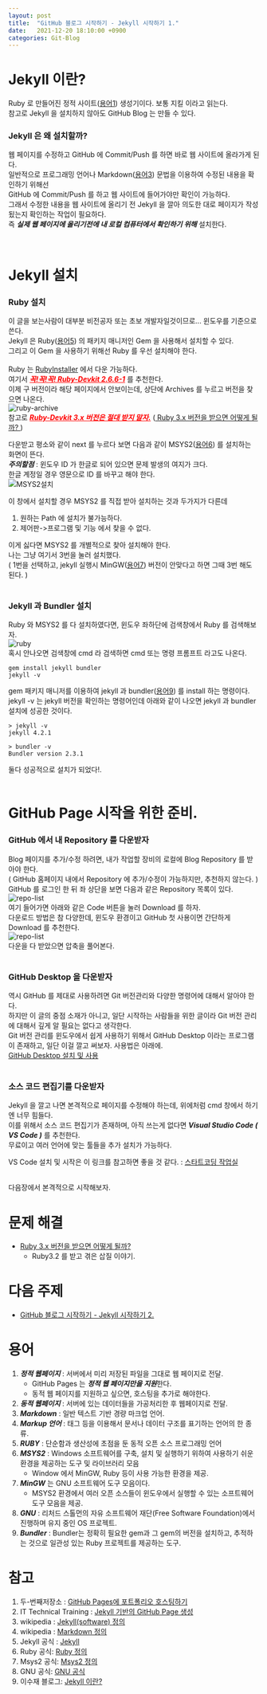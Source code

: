 ```yaml
---
layout: post
title:  "GitHub 블로그 시작하기 - Jekyll 시작하기 1."
date:   2021-12-20 18:10:00 +0900
categories: Git-Blog
---
```

 
# Jekyll 이란?
Ruby 로 만들어진 정적 사이트([용어1](#용어)) 생성기이다. 보통 지킬 이라고 읽는다.  
참고로 Jekyll 을 설치하지 않아도 GitHub Blog 는 만들 수 있다.  


### Jekyll 은 왜 설치할까?  
웹 페이지를 수정하고 GitHub 에 Commit/Push 를 하면 바로 웹 사이트에 올라가게 된다.  
일반적으로 프로그래밍 언어나 Markdown([용어3](#용어)) 문법을 이용하여 수정된 내용을 확인하기 위해선   
GitHub 에 Commit/Push 를 하고 웹 사이트에 들어가야만 확인이 가능하다.  
그래서 수정한 내용을 웹 사이트에 올리기 전 Jekyll 을 깔아 의도한 대로 페이지가 작성됬는지 확인하는 작업이 필요하다.  
즉 ***실제 웹 페이지에 올리기전에 내 로컬 컴퓨터에서 확인하기 위해*** 설치한다.

<br>


# Jekyll 설치  

### Ruby 설치
이 글을 보는사람이 대부분 비전공자 또는 초보 개발자일것이므로... 윈도우를 기준으로 쓴다.  
Jekyll 은 Ruby([용어5](#용어)) 의 패키지 매니저인 Gem 을 사용해서 설치할 수 있다.  
그리고 이 Gem 을 사용하기 위해선 Ruby 를 우선 설치해야 한다.  
<br>
Ruby 는 [RubyInstaller][Ruby-install-link] 에서 다운 가능하다.  
여기서 <span style="color:red">***<U>꼭!꼭!꼭! Ruby-Devkit 2.6.6-1</U>***</span> 를 추천한다.  
이제 구 버전이라 해당 페이지에서 안보이는데, 상단에 Archives 를 누르고 버전을 찾으면 나온다.   
![ruby-archive](/assets/img/post-img/jekyll-start/ruby-archive.png)    
참고로 <span style="color:red">***<U>Ruby-Devkit 3.x 버전은 절대 받지 말자.</U>***</span>
([ Ruby 3.x 버전을 받으면 어떻게 될까? ][install-lastest-ruby-link])
<br>

다운받고 평소와 같이 next 를 누르다 보면 다음과 같이 MSYS2([용어6](#용어)) 를 설치하는 화면이 뜬다.  
***주의할점*** : 윈도우 ID 가 한글로 되어 있으면 문제 발생의 여지가 크다.  
한글 계정일 경우 영문으로 ID 를 바꾸고 해야 한다.  
![MSYS2설치](/assets/img/post-img/jekyll-start/msys2-install.png)  

이 창에서 설치할 경우 MSYS2 를 직접 받아 설치하는 것과 두가지가 다른데
1. 원하는 Path 에 설치가 불가능하다.
2. 제어판->프로그램 및 기능 에서 찾을 수 없다.

이게 싫다면 MSYS2 를 개별적으로 찾아 설치해야 한다.  
나는 그냥 여기서 3번을 눌러 설치했다.  
( 1번을 선택하고, jekyll 실행시 MinGW([용어7](#용어)) 버전이 안맞다고 하면 그때 3번 해도 된다. )  
<br>

### Jekyll 과 Bundler 설치
Ruby 와 MSYS2 를 다 설치하였다면, 윈도우 좌하단에 검색창에서 Ruby 를 검색해보자.  
![ruby](/assets/img/post-img/jekyll-start/cmd-ruby.png)  
혹시 안나오면 검색창에 cmd 라 검색하면 cmd 또는  명령 프롬프트 라고도 나온다.  
```
gem install jekyll bundler
jekyll -v
```
 gem 패키지 매니저를 이용하여 jekyll 과 bundler([용어9](#용어)) 를 install 하는 명령이다.  
jekyll -v 는 jekyll 버전을 확인하는 명령어인데 아래와 같이 나오면 jekyll 과 bundler 설치에 성공한 것이다.  
```
> jekyll -v
jekyll 4.2.1

> bundler -v
Bundler version 2.3.1
```
둘다 성공적으로 설치가 되었다!.  
<br>

# GitHub Page 시작을 위한 준비.

### GitHub 에서 내 Repository 를 다운받자
Blog 페이지를 추가/수정 하려면, 내가 작업할 장비의 로컬에 Blog Repository 를 받아야 한다.    
( GitHub 홈페이지 내에서 Repository 에 추가/수정이 가능하지만, 추천하지 않는다. )   
GitHub 를 로그인 한 뒤 좌 상단을 보면 다음과 같은 Repository 목록이 있다.  
![repo-list](/assets/img/post-img/jekyll-start/github-repository.png)  
여기 들어가면 아래와 같은 Code 버튼을 눌러 Download 를 하자.  
다운로드 방법은 참 다양한데, 윈도우 환경이고 GitHub 첫 사용이면 간단하게 Download 를 추천한다.   
![repo-list](/assets/img/post-img/jekyll-start/down-repo.png)  
다운을 다 받았으면 압축을 풀어본다.  
<br>

### GitHub Desktop 을 다운받자  
역시 GitHub 를 제대로 사용하려면 Git 버전관리와 다양한 명령어에 대해서 알아야 한다.  
하지만 이 글의 중점 소재가 아니고, 일단 시작하는 사람들을 위한 글이라 Git 버전 관리에 대해서 깊게 알 필요는 없다고 생각한다.  
Git 버전 관리를 윈도우에서 쉽게 사용하기 위해서 GitHub Desktop 이라는 프로그램이 존재하고, 일단 이걸 깔고 써보자. 사용법은 아래에.   
[GitHub Desktop 설치 및 사용][GitHub-Desktop-link]    
<br>

### 소스 코드 편집기를 다운받자  
Jekyll 을 깔고 나면 본격적으로 페이지를 수정해야 하는데, 위에처럼 cmd 창에서 하기엔 너무 힘들다.  
이를 위해서 소스 코드 편집기가 존재하며, 아직 쓰는게 없다면  ***Visual Studio Code ( VS Code )***  를 추천한다.  
무료이고 여러 언어에 맞는 툴들을 추가 설치가 가능하다.    

VS Code 설치 및 시작은 이 링크를 참고하면 좋을 것 같다. : [스타트코딩 작업실][스타트코딩 작업실-link]   
<br>

다음장에서 본격적으로 시작해보자.  


# 문제 해결
- [ Ruby 3.x 버전을 받으면 어떻게 될까? ][install-lastest-ruby-link]
  - Ruby3.2 를 받고 겪은 삽질 이야기.  


# 다음 주제
- [GitHub 블로그 시작하기 - Jekyll 시작하기 2.][jekyll-link2]


# 용어
1. ***정적 웹페이지*** : 서버에서 미리 저장된 파일을 그대로 웹 페이지로 전달.  
    - GitHub Pages 는 ***정적 웹 페이지만을 지원***한다.  
    - 동적 웹 페이지를 지원하고 싶으면, 호스팅을 추가로 해야한다.  
2. ***동적 웹페이지*** : 서버에 있는 데이터들을 가공처리한 후 웹페이지로 전달.  
3. ***Markdown*** :  일반 텍스트 기반 경량 마크업 언어. 
4. ***Markup 언어*** : 태그 등을 이용해서 문서나 데이터 구조를 표기하는 언어의 한 종류.
5. ***RUBY*** : 단순함과 생산성에 초점을 둔 동적 오픈 소스 프로그래밍 언어  
6. ***MSYS2*** : Windows 소프트웨어를 구축, 설치 및 실행하기 위하여 사용하기 쉬운 환경을 제공하는 도구 및 라이브러리 모음
    - Window 에서 MinGW, Ruby 등이 사용 가능한 환경을 제공.
7. ***MinGW*** 는 GNU 소프트웨어 도구 모음이다.  
    - MSYS2 환경에서 여러 오픈 소스들이 윈도우에서 실행할 수 있는 소프트웨어 도구 모음을 제공.
8. ***GNU*** : 리처드 스톨먼의 자유 소프트웨어 재단(Free Software Foundation)에서 진행하며 유지 중인 OS 프로젝트.  
9. ***Bundler*** :  Bundler는 정확히 필요한 gem과 그 gem의 버전을 설치하고, 추적하는 것으로 일관성 있는 Ruby 프로젝트를 제공하는 도구.


# 참고
1. 두-번째저장소 : [GitHub Pages에 포트폴리오 호스팅하기][github-page-link]
2. IT Technical Training : [Jekyll 기반의 GitHub Page 생성][it-tech-link]
3. wikipedia : [Jekyll(software) 정의][jekyll-wiki-link]
4. wikipedia : [Markdown 정의][markdown-link]
5. Jekyll 공식 : [Jekyll][jekyll-link]
6. Ruby 공식: [Ruby 정의][Ruby-link]
7. Msys2 공식: [Msys2 정의][msys2-link]
8. GNU 공식: [GNU 공식][GNU-link]
9. 이수재 블로그: [Jekyll 이란?][이수재-link]



[github-page-link]: https://shxrecord.tistory.com/203
[it-tech-link]: https://moon9342.github.io/jekyll-start
[markdown-link]: https://ko.wikipedia.org/wiki/%EB%A7%88%ED%81%AC%EB%8B%A4%EC%9A%B4
[jekyll-link]: https://jekyllrb.com/
[jekyll-wiki-link]: https://en.wikipedia.org/wiki/Jekyll_(software)
[Ruby-link]: https://www.ruby-lang.org/ko/
[Ruby-install-link]: https://rubyinstaller.org/downloads/
[스타트코딩 작업실-link]: https://startcoding0.tistory.com/9
[GitHub-Desktop-link]: https://boheeee.tistory.com/27
[이수재-link]: https://soojae.tistory.com/16
[msys2-link]: https://www.msys2.org/
[GNU-link]: http://korea.gnu.org/

[jekyll-link2]: /git-blog/2021/12/20/blog-start-jekyll2.html
[install-lastest-ruby-link]: /bugs/2021/12/24/install-lastest-ruby.html